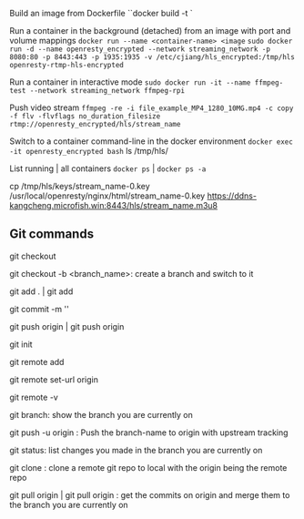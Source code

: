 
Build an image from Dockerfile
``docker build -t <image-name> <dockerfile-path>`

Run a container in the background (detached) from an image with port and volume mappings
`docker run --name <container-name> <image`
`sudo docker run -d --name openresty_encrypted --network streaming_network -p 8080:80 -p 8443:443 -p 1935:1935 -v /etc/cjiang/hls_encrypted:/tmp/hls openresty-rtmp-hls-encrypted`

Run a container in interactive mode
`sudo docker run -it --name ffmpeg-test --network streaming_network ffmpeg-rpi`

Push video stream
`ffmpeg -re -i file_example_MP4_1280_10MG.mp4 -c copy -f flv -flvflags no_duration_filesize rtmp://openresty_encrypted/hls/stream_name`

Switch to a container command-line in the docker environment
`docker exec -it openresty_encrypted bash`
ls /tmp/hls/

List running | all containers
`docker ps` | `docker ps -a`


cp /tmp/hls/keys/stream_name-0.key /usr/local/openresty/nginx/html/stream_name-0.key
https://ddns-kangcheng.microfish.win:8443/hls/stream_name.m3u8


## Git commands

git checkout <branch-name>

git checkout -b <branch_name>: create a branch and switch to it

git add . | git add <file-name>

git commit -m '<comment>'

git push origin | git push origin <branch-name>


git init

git remote add <remote-git-URL>

git remote set-url origin <new-remote-git-URL>

git remote -v

git branch: show the branch you are currently on

git push -u origin <branch-name>: Push the branch-name to origin with upstream tracking

git status: list changes you made in the branch you are currently on 


git clone <git-repo-URL>: clone a remote git repo to local with the origin being the remote repo

git pull origin | git pull origin <branch-name>: get the commits on origin and merge them to the branch you are currently on
